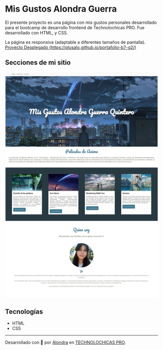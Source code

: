 # Mis Gustos Alondra Guerra

El presente proyecto es una página con mis gustos personales desarrollado para el bootcamp de desarrollo frontend de Technolochicas PRO.
Fue desarrollado con HTML, y CSS.

La página es responsiva (adaptable a diferentes tamaños de pantalla).
[Proyecto Desplegado (https://plusalo.github.io/portafolio-b7-g2/)](https://plusalo.github.io/portafolio-b7-g2/)
## Secciones de mi sitio
![Presentacion](imagenes/pagina1.jpg)
![Mis Gustos](imagenes/pagina2.jpg)
![Acerca de Mi](imagenes/pagina3.jpg)
## Tecnologías
* HTML
* CSS
---
Desarrollado con 💜 por [Alondra](https://github.com/PLUSAlo/portafolio-b7-g2) en [TECHNOLOCHICAS PRO](https://tecnolochicas.mx/).